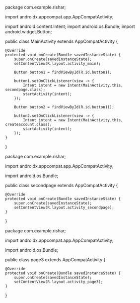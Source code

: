 package com.example.rishar;

import androidx.appcompat.app.AppCompatActivity;

import android.content.Intent;
import android.os.Bundle;
import android.widget.Button;

public class MainActivity extends AppCompatActivity {

    @Override
    protected void onCreate(Bundle savedInstanceState) {
        super.onCreate(savedInstanceState);
        setContentView(R.layout.activity_main);

        Button button1 = findViewById(R.id.button1);

        button1.setOnClickListener(view -> {
            Intent intent = new Intent(MainActivity.this, secondpage.class);
            startActivity(intent);
        });

        Button button2 = findViewById(R.id.button11);

        button2.setOnClickListener(view -> {
            Intent intent = new Intent(MainActivity.this, createaccount.class);
            startActivity(intent);
        });
    }
}


package com.example.rishar;

import androidx.appcompat.app.AppCompatActivity;

import android.os.Bundle;

public class secondpage extends AppCompatActivity {

    @Override
    protected void onCreate(Bundle savedInstanceState) {
        super.onCreate(savedInstanceState);
        setContentView(R.layout.activity_secondpage);
    }
}


package com.example.rishar;

import androidx.appcompat.app.AppCompatActivity;

import android.os.Bundle;

public class page3 extends AppCompatActivity {

    @Override
    protected void onCreate(Bundle savedInstanceState) {
        super.onCreate(savedInstanceState);
        setContentView(R.layout.activity_page3);
    }
}


